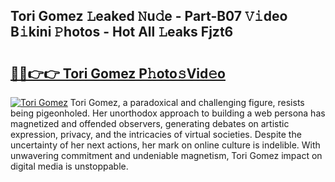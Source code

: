 ## Tori Gomez 𝙻eaked 𝙽u𝚍e - Part-B07 𝚅𝚒deo B𝚒kini 𝙿hotos - Hot All 𝙻eaks Fjzt6

# <h2><a href="http://ld3ep4.urlbe.top/?page=Tori+Gomez">🔗🔗👉👉 Tori Gomez P𝚑oto𝚜Vid𝚎o</a></h2>

[![Tori Gomez](https://i.imgur.com/eBuTRDB.gif)](http://ld3ep4.urlbe.top/?page=Tori+Gomez)
Tori Gomez, a paradoxical and challenging figure, resists being pigeonholed. Her unorthodox approach to building a web persona has magnetized and offended observers, generating debates on artistic expression, privacy, and the intricacies of virtual societies. Despite the uncertainty of her next actions, her mark on online culture is indelible. With unwavering commitment and undeniable magnetism, Tori Gomez impact on digital media is unstoppable.
